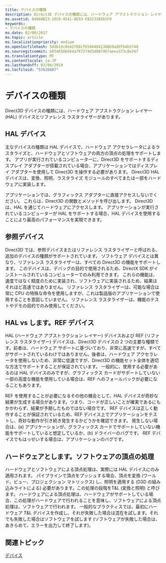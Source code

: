 ```yaml
---
title: デバイスの種類
description: Direct3D デバイスの種類には、ハードウェア アブストラクション レイヤー (HAL) デバイスとリファレンス ラスタライザーがあります。
ms.assetid: 64084B23-10C0-4541-8E93-FB323385D2F0
keywords:
- デバイスの種類
ms.date: 02/08/2017
ms.topic: article
ms.localizationpriority: medium
ms.openlocfilehash: 5ddb1dc0e42f88cf65464841388b9addfb4b5748
ms.sourcegitcommit: b034650b684a767274d5d88746faeea373c8e34f
ms.translationtype: MT
ms.contentlocale: ja-JP
ms.lasthandoff: 03/06/2019
ms.locfileid: "57616687"
---
```

# <a name="device-types"></a>デバイスの種類


Direct3D デバイスの種類には、ハードウェア アブストラクション レイヤー (HAL) デバイスとリファレンス ラスタライザーがあります。

## <a name="span-idhaldevicespanspan-idhaldevicespanspan-idhaldevicespanhal-device"></a><span id="HAL_Device"></span><span id="hal_device"></span><span id="HAL_DEVICE"></span>HAL デバイス


主なデバイスの種類は HAL デバイスで、ハードウェア アクセラレータによるラスタライズと、ハードウェアとソフトウェアの両方の頂点の処理をサポートします。 アプリが実行されているコンピューターに、Direct3D をサポートするディスプレイ アダプターが搭載されている場合、アプリケーションではディスプレイ アダプターを使用して Direct3D を操作する必要があります。 Direct3D HAL デバイスは、変換、照明、ラスタライズ モジュールのすべてまたは一部をハードウェアに実装します。

アプリケーションでは、グラフィックス アダプターに直接アクセスしないでください。 これらは、Direct3D の関数とメソッドを呼び出します。 Direct3D は、HAL を通じてハードウェアにアクセスします。 アプリケーションが実行されているコンピューターが HAL をサポートする場合、HAL デバイスを使用することにより最高のパフォーマンスを実現できます。

## <a name="span-idreferencedevicespanspan-idreferencedevicespanspan-idreferencedevicespanreference-device"></a><span id="Reference_Device"></span><span id="reference_device"></span><span id="REFERENCE_DEVICE"></span>参照デバイス


Direct3D では、参照デバイスまたはリファレンス ラスタライザーと呼ばれる、追加のデバイスの種類がサポートされています。 ソフトウェア デバイスとは異なり、リファレンス ラスタライザーは、すべての Direct3D の機能をサポートします。 このデバイスは、デバッグの目的で使用されるため、DirectX SDK がインストールされているコンピューターでのみ利用できます。 これらの機能は、速度ではなく精度のために実装され、ソフトウェアに実装されるため、結果はそれほど高速ではありません。 リファレンス ラスタライザーは、可能な場合は常に CPU の特殊な命令を使用しますが、これは製品版のアプリケーションで使用することを意図していません。 リファレンス ラスタライザーは、機能のテストやデモの目的でのみ使用してください。

## <a name="span-idhalvsrefspanspan-idhalvsrefspanspan-idhalvsrefspanhal-vs-ref-devices"></a><span id="HAL_vs_REF"></span><span id="hal_vs_ref"></span><span id="HAL_VS_REF"></span>HAL vs します。REF デバイス


HAL (ハードウェア アブストラクション レイヤー) デバイスおよび REF (リファレンス ラスタライザー) デバイスは、Direct3D デバイスの 2 つの主要な種類です。前者は、ハードウェア サポートに基づいており、非常に高速ですが、すべてがサポートされているわけではありません。後者は、ハードウェア アクセラレータを使用しないため、非常に低速ですが、Direct3D の機能セット全体を適切な方法でサポートすることが保証されています。 一般的に、使用する必要があるのは HAL デバイスのみですが、グラフィックス カードがサポートしていない一部の高度な機能を使用している場合は、REF へのフォールバックが必要になることもあります。

REF を使用することが必要になるその他の機会として、HAL デバイスが奇妙な結果が生成する場合があります。つまり、コードが正しいことが確実であるにもかかわらず、結果が予期したものではない場合です。 REF デバイスは正しく動作することが保証されているため、REF デバイス上でアプリケーションをテストし、奇妙な動作が引き続き発生するかどうかを確認できます。 発生しない場合は、(a) アプリケーションが、グラフィックス カードでサポートしていない機能をサポートしていると想定しているか、(b) ドライバーのバグです。 REF デバイスでもはっせいする場合は、アプリケーションのバグです。

## <a name="span-idhardwarevssoftwarespanspan-idhardwarevssoftwarespanspan-idhardwarevssoftwarespanhardware-vs-software-vertex-processing"></a><span id="Hardware_vs_Software"></span><span id="hardware_vs_software"></span><span id="HARDWARE_VS_SOFTWARE"></span>ハードウェアとします。ソフトウェアの頂点の処理


ハードウェアとソフトウェアによる頂点処理は、実際には HAL デバイスにのみ適用されます。 パイプラインで頂点をプッシュする場合、頂点を変換 (ワールド、ビュー、プロジェクション マトリックス) し、照明を適用する (D3D の組み込みライトによる) 必要があります。この処理の段階をT&L (変換と照明) と呼びます。 ハードウェアによる頂点処理は、ハードウェアがサポートしている場合、この処理がハードウェアで行われることを意味し、ソフトウェアによる頂点処理は、ソフトウェアで行われます。 一般的なプラクティスでは、最初にハードウェア T&L デバイスを作成し、それが失敗した場合は混在を試します。それでも失敗した場合はソフトウェアを試します  (ソフトウェアが失敗した場合は、あきらめて、エラーを出力して終了します)。

## <a name="span-idrelated-topicsspanrelated-topics"></a><span id="related-topics"></span>関連トピック


[デバイス](devices.md)

 

 




